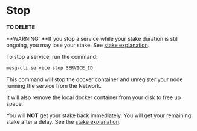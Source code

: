# Stop

**TO DELETE**

**WARNING: **If you stop a service while your stake duration is still ongoing, you may lose your stake. See [stake explanation](https://github.com/mesg-foundation/documentation/tree/b3d92737e4dfd41f30e20d0ab1f2b8dbbf045a2d/service/run/README.md).

To stop a service, run the command:

```bash
mesg-cli service stop SERVICE_ID
```

This command will stop the docker container and unregister your node running the service from the Network.

It will also remove the local docker container from your disk to free up space.

You will **NOT** get your stake back immediately. You will get your remaining stake after a delay. See the [stake explanation](https://github.com/mesg-foundation/documentation/tree/b3d92737e4dfd41f30e20d0ab1f2b8dbbf045a2d/service/run/README.md).

